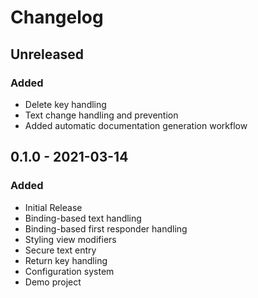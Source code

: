 # Changelog

## Unreleased

### Added

* Delete key handling
* Text change handling and prevention
* Added automatic documentation generation workflow

## 0.1.0 - 2021-03-14

### Added

* Initial Release
* Binding-based text handling
* Binding-based first responder handling
* Styling view modifiers
* Secure text entry
* Return key handling
* Configuration system
* Demo project
